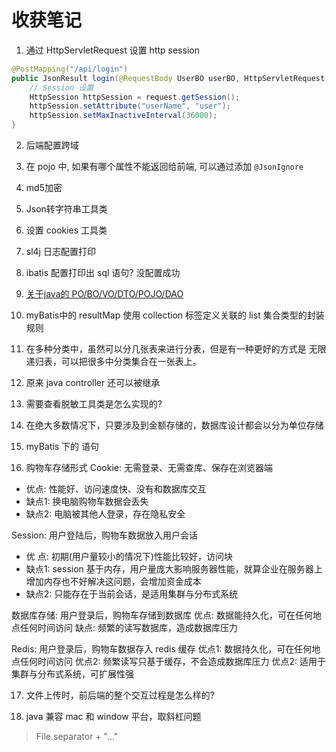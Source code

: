 # 收获笔记
1. 通过 HttpServletRequest 设置 http session
```java
@PostMapping("/api/login")
public JsonResult login(@RequestBody UserBO userBO, HttpServletRequest request) throws Exception {
    // Session 设置
    HttpSession httpSession = request.getSession();
    httpSession.setAttribute("userName", "user");
    httpSession.setMaxInactiveInterval(36000);
}
```

2. 后端配置跨域

3. 在 pojo 中, 如果有哪个属性不能返回给前端, 可以通过添加 `@JsonIgnore`

4. md5加密

5. Json转字符串工具类

6. 设置 cookies 工具类

7. sl4j 日志配置打印

8. ibatis 配置打印出 sql 语句? 没配置成功

9. [关于java的 PO/BO/VO/DTO/POJO/DAO](https://www.cnblogs.com/EasonJim/p/7967949.html)

10. myBatis中的 resultMap 使用 collection 标签定义关联的 list 集合类型的封装规则

11. 在多种分类中，虽然可以分几张表来进行分表，但是有一种更好的方式是 无限递归表，可以把很多中分类集合在一张表上。

12. 原来 java controller 还可以被继承

13. 需要查看脱敏工具类是怎么实现的?

14. 在绝大多数情况下，只要涉及到金额存储的，数据库设计都会以分为单位存储

15. myBatis 下的 <choose><when></when></choose>语句

16. 购物车存储形式 
Cookie: 无需登录、无需查库、保存在浏览器端
- 优点: 性能好、访问速度快、没有和数据库交互
- 缺点1: 换电脑购物车数据会丢失
- 缺点2: 电脑被其他人登录，存在隐私安全

Session: 用户登陆后，购物车数据放入用户会话
- 优 点: 初期(用户量较小的情况下)性能比较好，访问块
- 缺点1: session 基于内存，用户量庞大影响服务器性能，就算企业在服务器上增加内存也不好解决这问题，会增加资金成本
- 缺点2: 只能存在于当前会话，是适用集群与分布式系统

数据库存储: 用户登录后，购物车存储到数据库
优点: 数据能持久化，可在任何地点任何时间访问
缺点: 频繁的读写数据库，造成数据库压力
  
Redis: 用户登录后，购物车数据存入 redis 缓存
优点1: 数据持久化，可在任何地点任何时间访问
优点2: 频繁读写只基于缓存，不会造成数据库压力
优点2: 适用于集群与分布式系统，可扩展性强

17. 文件上传时，前后端的整个交互过程是怎么样的?

18. java 兼容 mac 和 window 平台，取斜杠问题
> File.separator + "..."

